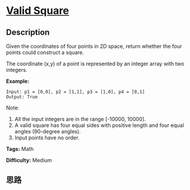 # [Valid Square][title]

## Description

Given the coordinates of four points in 2D space, return whether the four
points could construct a square.

The coordinate (x,y) of a point is represented by an integer array with two
integers.

**Example:**
            Input: p1 = [0,0], p2 = [1,1], p3 = [1,0], p4 = [0,1]    Output: True    



Note:

  1. All the input integers are in the range [-10000, 10000].
  2. A valid square has four equal sides with positive length and four equal angles (90-degree angles).
  3. Input points have no order.




**Tags:** Math

**Difficulty:** Medium

## 思路

[title]: https://leetcode.com/problems/valid-square
